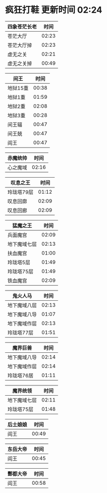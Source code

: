 # 疯狂打鞋 更新时间 02:24

| 四象苍茫长老   | 时间    |
|--------|-------|
| 苍茫大厅 | 02:23 |
| 苍茫大厅掉 | 02:23 |
| 虚无之关 | 02:21 |
| 虚无之关掉 | 00:49 |

| 间王   | 时间    |
|--------|-------|
| 地狱15重 | 00:38 |
| 地狱1重 | 01:59 |
| 地狱2重 | 02:08 |
| 地狱3重 | 00:28 |
| 间王辐 | 00:47 |
| 间王兢 | 00:47 |
| 阎王 | 00:47 |

| 赤魔统帅   | 时间    |
|--------|-------|
| 心之魔域 | 02:16 |

| 叹息之王   | 时间    |
|--------|-------|
| 玲珑塔79层 | 01:12 |
| 叹息回廓 | 02:09 |
| 叹息回廊 | 02:09 |

| 猛魔之王   | 时间    |
|--------|-------|
| 兵面魔宫 | 02:09 |
| 地下魔域七层 | 02:13 |
| 扶血魔宫 | 01:00 |
| 玲珑塔5层 | 01:49 |
| 玲珑塔75层 | 01:49 |
| 铁血魔宫 | 02:09 |

| 鬼火人马   | 时间    |
|--------|-------|
| 地下魔域八层 | 02:13 |
| 地下魔域八导 | 01:07 |
| 地下魔域作层 | 02:13 |
| 玲珑塔77层 | 01:51 |

| 魔界巨兽   | 时间    |
|--------|-------|
| 地下魔域八导 | 02:14 |
| 地下魔域作层 | 02:14 |
| 玲珑塔76居 | 01:11 |

| 魔界统领   | 时间    |
|--------|-------|
| 地下魔域七层 | 02:11 |
| 玲珑塔75层 | 01:48 |

| 后土娘娘   | 时间    |
|--------|-------|
| 阎王 | 00:49 |

| 东岳大帝   | 时间    |
|--------|-------|
| 阎王 | 00:45 |

| 酆都大帝   | 时间    |
|--------|-------|
| 阎王 | 00:58 |